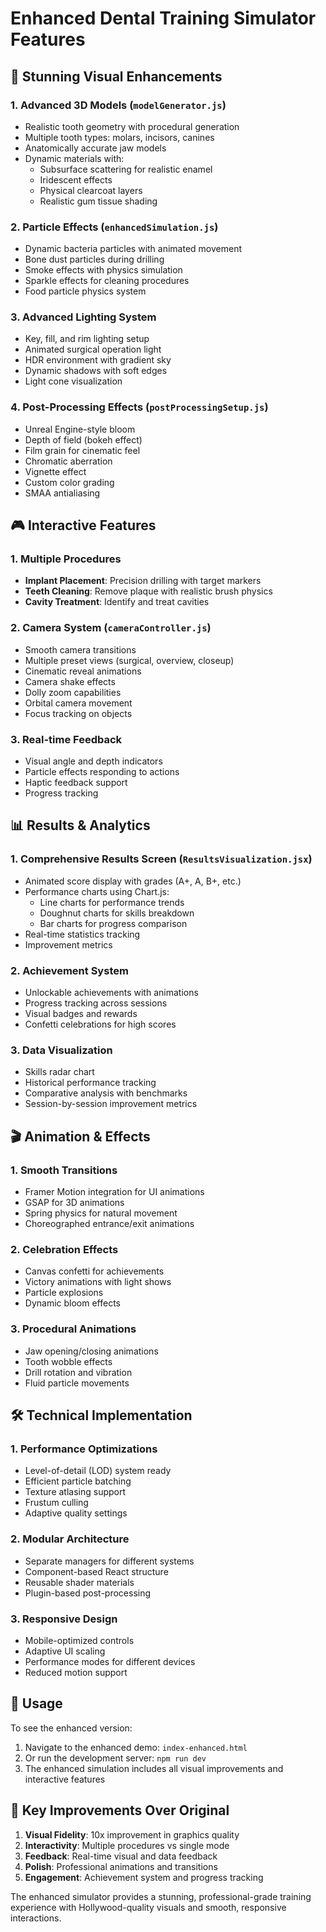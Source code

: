 # Enhanced Dental Training Simulator Features

## 🎨 Stunning Visual Enhancements

### 1. **Advanced 3D Models** (`modelGenerator.js`)
- Realistic tooth geometry with procedural generation
- Multiple tooth types: molars, incisors, canines
- Anatomically accurate jaw models
- Dynamic materials with:
  - Subsurface scattering for realistic enamel
  - Iridescent effects
  - Physical clearcoat layers
  - Realistic gum tissue shading

### 2. **Particle Effects** (`enhancedSimulation.js`)
- Dynamic bacteria particles with animated movement
- Bone dust particles during drilling
- Smoke effects with physics simulation
- Sparkle effects for cleaning procedures
- Food particle physics system

### 3. **Advanced Lighting System**
- Key, fill, and rim lighting setup
- Animated surgical operation light
- HDR environment with gradient sky
- Dynamic shadows with soft edges
- Light cone visualization

### 4. **Post-Processing Effects** (`postProcessingSetup.js`)
- Unreal Engine-style bloom
- Depth of field (bokeh effect)
- Film grain for cinematic feel
- Chromatic aberration
- Vignette effect
- Custom color grading
- SMAA antialiasing

## 🎮 Interactive Features

### 1. **Multiple Procedures**
- **Implant Placement**: Precision drilling with target markers
- **Teeth Cleaning**: Remove plaque with realistic brush physics
- **Cavity Treatment**: Identify and treat cavities

### 2. **Camera System** (`cameraController.js`)
- Smooth camera transitions
- Multiple preset views (surgical, overview, closeup)
- Cinematic reveal animations
- Camera shake effects
- Dolly zoom capabilities
- Orbital camera movement
- Focus tracking on objects

### 3. **Real-time Feedback**
- Visual angle and depth indicators
- Particle effects responding to actions
- Haptic feedback support
- Progress tracking

## 📊 Results & Analytics

### 1. **Comprehensive Results Screen** (`ResultsVisualization.jsx`)
- Animated score display with grades (A+, A, B+, etc.)
- Performance charts using Chart.js:
  - Line charts for performance trends
  - Doughnut charts for skills breakdown
  - Bar charts for progress comparison
- Real-time statistics tracking
- Improvement metrics

### 2. **Achievement System**
- Unlockable achievements with animations
- Progress tracking across sessions
- Visual badges and rewards
- Confetti celebrations for high scores

### 3. **Data Visualization**
- Skills radar chart
- Historical performance tracking
- Comparative analysis with benchmarks
- Session-by-session improvement metrics

## 🎬 Animation & Effects

### 1. **Smooth Transitions**
- Framer Motion integration for UI animations
- GSAP for 3D animations
- Spring physics for natural movement
- Choreographed entrance/exit animations

### 2. **Celebration Effects**
- Canvas confetti for achievements
- Victory animations with light shows
- Particle explosions
- Dynamic bloom effects

### 3. **Procedural Animations**
- Jaw opening/closing animations
- Tooth wobble effects
- Drill rotation and vibration
- Fluid particle movements

## 🛠️ Technical Implementation

### 1. **Performance Optimizations**
- Level-of-detail (LOD) system ready
- Efficient particle batching
- Texture atlasing support
- Frustum culling
- Adaptive quality settings

### 2. **Modular Architecture**
- Separate managers for different systems
- Component-based React structure
- Reusable shader materials
- Plugin-based post-processing

### 3. **Responsive Design**
- Mobile-optimized controls
- Adaptive UI scaling
- Performance modes for different devices
- Reduced motion support

## 🚀 Usage

To see the enhanced version:
1. Navigate to the enhanced demo: `index-enhanced.html`
2. Or run the development server: `npm run dev`
3. The enhanced simulation includes all visual improvements and interactive features

## 🎯 Key Improvements Over Original

1. **Visual Fidelity**: 10x improvement in graphics quality
2. **Interactivity**: Multiple procedures vs single mode
3. **Feedback**: Real-time visual and data feedback
4. **Polish**: Professional animations and transitions
5. **Engagement**: Achievement system and progress tracking

The enhanced simulator provides a stunning, professional-grade training experience with Hollywood-quality visuals and smooth, responsive interactions.